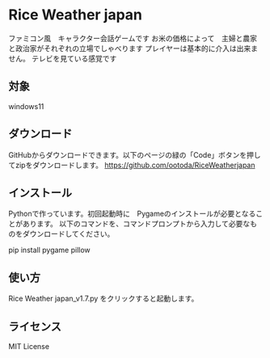 # Rice Weather japan
ファミコン風　キャラクター会話ゲームです
お米の価格によって　主婦と農家と政治家がそれぞれの立場でしゃべります
プレイヤーは基本的に介入は出来ません。
テレビを見ている感覚です

## 対象
windows11

## ダウンロード
GitHubからダウンロードできます。以下のページの緑の「Code」ボタンを押してzipをダウンロードします。
https://github.com/ootoda/RiceWeatherjapan

## インストール
Pythonで作っています。初回起動時に　Pygameのインストールが必要となることがあります。
以下のコマンドを、コマンドプロンプトから入力して必要なものをダウンロードしてください。

pip install pygame pillow


## 使い方
Rice Weather japan_v1.7.py をクリックすると起動します。

## ライセンス
MIT License